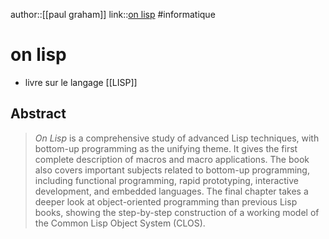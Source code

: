 author::[[paul graham]]
link::[on lisp](http://www.paulgraham.com/onlisp.html)
#informatique 
# on lisp
 - livre sur le langage [[LISP]]

## Abstract

> _On Lisp_ is a comprehensive study of advanced Lisp techniques, with bottom-up programming as the unifying theme. It gives the first complete description of macros and macro applications. The book also covers important subjects related to bottom-up programming, including functional programming, rapid prototyping, interactive development, and embedded languages. The final chapter takes a deeper look at object-oriented programming than previous Lisp books, showing the step-by-step construction of a working model of the Common Lisp Object System (CLOS).



